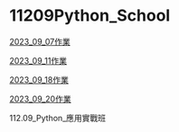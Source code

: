 # 11209Python_School

[2023_09_07作業](./2023_09_07_作業/README.md)

[2023_09_11作業](./2023_09_11_作業/HW.ipynb)

[2023_09_18作業](./2023_09_18_作業/HW.ipynb)

[2023_09_20作業](./2023_09_20_作業/HW.ipynb)

112.09_Python_應用實戰班
